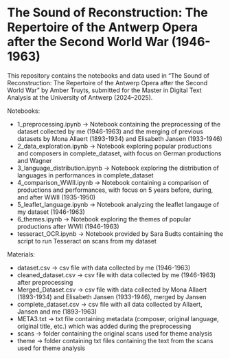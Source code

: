 # The Sound of Reconstruction: The Repertoire of the Antwerp Opera after the Second World War (1946-1963)
This repository contains the notebooks and data used in “The Sound of Reconstruction: The Repertoire of the Antwerp Opera after the Second World War” by Amber Truyts, submitted for the Master in Digital Text Analysis at the University of Antwerp (2024–2025).

Notebooks:

- 1_preprocessing.ipynb -> Notebook containing the preprocessing of the dataset collected by me (1946-1963) and the merging of previous datasets by Mona Allaert (1893-1934) and Elisabeth Jansen (1933-1946)
- 2_data_exploration.ipynb -> Notebook exploring popular productions and composers in complete_dataset, with focus on German productions and Wagner
- 3_language_distribution.ipynb -> Notebook exploring the distribution of languages in performances in complete_dataset
- 4_comparison_WWII.ipynb -> Notebook containing a comparison of productions and performances, with focus on 5 years before, during, and after WWII (1935-1950)
- 5_leaflet_language.ipynb -> Notebook analyzing the leaflet langauge of my dataset (1946-1963)
- 6_themes.ipynb -> Notebook exploring the themes of popular productions after WWII (1946-1963)
- tesseract_OCR.ipynb -> Notebook provided by Sara Budts containing the script to run Tesseract on scans from my dataset

Materials:

- dataset.csv -> csv file with data collected by me (1946-1963)
- cleaned_dataset.csv -> csv file with data collected by me (1946-1963) after preprocessing
- Merged_Dataset.csv -> csv file with data collected by Mona Allaert (1893-1934) and Elisabeth Jansen (1933-1946), merged by Jansen
- complete_dataset.csv -> csv file with all data collected by Allaert, Jansen and me (1893-1963)
- META3.txt -> txt file containing metadata (composer, original language, original title, etc.) which was added during the preprocessing
- scans -> folder containing the original scans used for theme analysis
- theme -> folder containing txt files containing the text from the scans used for theme analysis
